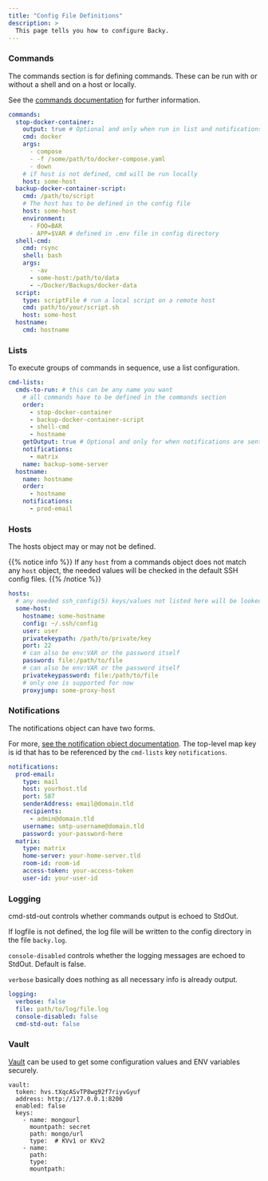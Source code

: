 ```yaml
---
title: "Config File Definitions"
description: >
  This page tells you how to configure Backy.
---
```


### Commands

The commands section is for defining commands. These can be run with or without a shell and on a host or locally.

See the [commands documentation](/config/commands) for further information.

```yaml
commands:
  stop-docker-container:
    output: true # Optional and only when run in list and notifications are sent
    cmd: docker
    args:
      - compose
      - -f /some/path/to/docker-compose.yaml
      - down
    # if host is not defined, cmd will be run locally
    host: some-host 
  backup-docker-container-script:
    cmd: /path/to/script
    # The host has to be defined in the config file
    host: some-host
    environment:
      - FOO=BAR
      - APP=$VAR # defined in .env file in config directory
  shell-cmd:
    cmd: rsync
    shell: bash
    args:
      - -av
      - some-host:/path/to/data 
      - ~/Docker/Backups/docker-data
  script:
    type: scriptFile # run a local script on a remote host
    cmd: path/to/your/script.sh
    host: some-host  
  hostname:
    cmd: hostname
```

### Lists

To execute groups of commands in sequence, use a list configuration.

```yaml
cmd-lists:
  cmds-to-run: # this can be any name you want
    # all commands have to be defined in the commands section
    order:
      - stop-docker-container
      - backup-docker-container-script
      - shell-cmd
      - hostname
    getOutput: true # Optional and only for when notifications are sent
    notifications:
      - matrix
    name: backup-some-server
  hostname:
    name: hostname
    order:
      - hostname
    notifications:
      - prod-email
```

### Hosts

The hosts object may or may not be defined.

{{% notice info %}}
If any `host` from a commands object does not match any `host` object, the needed values will be checked in the default SSH config files.
{{% /notice %}}

```yaml
hosts:
  # any needed ssh_config(5) keys/values not listed here will be looked up in the config file or the default config file
  some-host:
    hostname: some-hostname
    config: ~/.ssh/config
    user: user
    privatekeypath: /path/to/private/key
    port: 22
    # can also be env:VAR or the password itself
    password: file:/path/to/file
    # can also be env:VAR or the password itself
    privatekeypassword: file:/path/to/file
    # only one is supported for now
    proxyjump: some-proxy-host
```

### Notifications

The notifications object can have two forms.

For more, [see the notification object documentation](/config/notifications). The top-level map key is id that has to be referenced by the `cmd-lists` key `notifications`.

```yaml
notifications:
  prod-email:
    type: mail
    host: yourhost.tld
    port: 587
    senderAddress: email@domain.tld
    recipients:
      - admin@domain.tld
    username: smtp-username@domain.tld
    password: your-password-here
  matrix:
    type: matrix
    home-server: your-home-server.tld
    room-id: room-id
    access-token: your-access-token
    user-id: your-user-id
```

### Logging

cmd-std-out controls whether commands output is echoed to StdOut.

If logfile is not defined, the log file will be written to the config directory in the file `backy.log`.

`console-disabled` controls whether the logging messages are echoed to StdOut. Default is false.

`verbose` basically does nothing as all necessary info is already output.

```yaml
logging:
  verbose: false
  file: path/to/log/file.log
  console-disabled: false
  cmd-std-out: false
```

### Vault

[Vault](https://www.vaultproject.io/) can be used to get some configuration values and ENV variables securely.

```
vault:
  token: hvs.tXqcASvTP8wg92f7riyvGyuf
  address: http://127.0.0.1:8200
  enabled: false
  keys:
    - name: mongourl
      mountpath: secret
      path: mongo/url
      type:  # KVv1 or KVv2
    - name:
      path:
      type:
      mountpath: 
```
